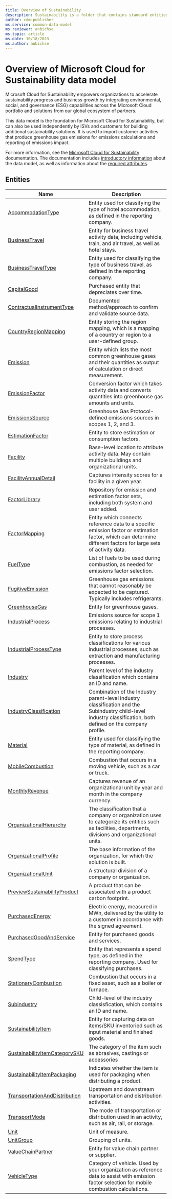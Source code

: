 ```yaml
---
title: Overview of Sustainability
description: Sustainability is a folder that contains standard entities related to the Common Data Model.
author: cdm-publisher
ms.service: common-data-model
ms.reviewer: anbichse
ms.topic: article
ms.date: 10/18/2023
ms.author: anbichse
---
```


# Overview of Microsoft Cloud for Sustainability data model

Microsoft Cloud for Sustainability empowers organizations to accelerate sustainability progress and business growth by integrating environmental, social, and governance (ESG) capabilities across the Microsoft Cloud portfolio and solutions from our global ecosystem of partners.

This data model is the foundation for Microsoft Cloud for Sustainability, but can also be used independently by ISVs and customers for building additional sustainability solutions. It is used to import customer activities that produce greenhouse gas emissions for emissions calculations and reporting of emissions impact.

For more information, see the [Microsoft Cloud for Sustainability](https://go.microsoft.com/fwlink/?linkid=2193512) documentation. The documentation includes [introductory information](https://go.microsoft.com/fwlink/?linkid=2194529) about the data model, as well as information about the [required attributes](https://go.microsoft.com/fwlink/?linkid=2194273).

## Entities

|Name|Description|
|---|---|
|[AccommodationType](AccommodationType.md)|Entity used for classifying the type of hotel accommodation, as defined in the reporting company.|
|[BusinessTravel](BusinessTravel.md)|Entity for business travel activity data, including vehicle, train, and air travel, as well as hotel stays.|
|[BusinessTravelType](BusinessTravelType.md)|Entity used for classifying the type of business travel, as defined in the reporting company.|
|[CapitalGood](CapitalGood.md)|Purchased entity that depreciates over time.|
|[ContractualInstrumentType](ContractualInstrumentType.md)|Documented method/approach to confirm and validate source data.|
|[CountryRegionMapping](CountryRegionMapping.md)|Entity storing the region mapping, which is a mapping of a country or region to a user-defined group.|
|[Emission](Emission.md)|Entity which lists the most common greenhouse gases and their quantities as output of calculation or direct measurement.|
|[EmissionFactor](EmissionFactor.md)|Conversion factor which takes activity data and converts quantities into greenhouse gas amounts and units.|
|[EmissionsSource](EmissionsSource.md)|Greenhouse Gas Protocol-defined emissions sources in scopes 1, 2, and 3.|
|[EstimationFactor](EstimationFactor.md)|Entity to store estimation or consumption factors.|
|[Facility](Facility.md)|Base-level location to attribute activity data. May contain multiple buildings and organizational units.|
|[FacilityAnnualDetail](FacilityAnnualDetail.md)|Captures intensity scores for a facility in a given year.|
|[FactorLibrary](FactorLibrary.md)|Repository for emission and estimation factor sets, including both system and user added.|
|[FactorMapping](FactorMapping.md)|Entity which connects reference data to a specific emission factor or estimation factor, which can determine different factors for large sets of activity data.|
|[FuelType](FuelType.md)|List of fuels to be used during combustion, as needed for emissions factor selection.|
|[FugitiveEmission](FugitiveEmission.md)|Greenhouse gas emissions that cannot reasonably be expected to be captured. Typically includes refrigerants.|
|[GreenhouseGas](GreenhouseGas.md)|Entity for greenhouse gases.|
|[IndustrialProcess](IndustrialProcess.md)|Emissions source for scope 1 emissions relating to industrial processes.|
|[IndustrialProcessType](IndustrialProcessType.md)|Entity to store process classifications for various industrial processes, such as extraction and manufacturing processes.|
|[Industry](Industry.md)|Parent level of the industry classification which contains an ID and name.|
|[IndustryClassification](IndustryClassification.md)|Combination of the Industry parent-level industry classification and the Subindustry child-level industry classification, both defined on the company profile.|
|[Material](Material.md)|Entity used for classifying the type of material, as defined in the reporting company.|
|[MobileCombustion](MobileCombustion.md)|Combustion that occurs in a moving vehicle, such as a car or truck.|
|[MonthlyRevenue](MonthlyRevenue.md)|Captures revenue of an organizational unit by year and month in the company currency.|
|[OrganizationalHierarchy](OrganizationalHierarchy.md)|The classification that a company or organization uses to categorize its entities such as facilities, departments, divisions and organizational units.|
|[OrganizationalProfile](OrganizationalProfile.md)|The base information of the organization, for which the solution is built.|
|[OrganizationalUnit](OrganizationalUnit.md)|A structural division of a company or organization.|
|[PreviewSustainabilityProduct](PreviewSustainabilityProduct.md)|A product that can be associated with a product carbon footprint.|
|[PurchasedEnergy](PurchasedEnergy.md)|Electric energy, measured in MWh, delivered by the utility to a customer in accordance with the signed agreement.|
|[PurchasedGoodAndService](PurchasedGoodAndService.md)|Entity for purchased goods and services.|
|[SpendType](SpendType.md)|Entity that represents a spend type, as defined in the reporting company. Used for classifying purchases.|
|[StationaryCombustion](StationaryCombustion.md)|Combustion that occurs in a fixed asset, such as a boiler or furnace.|
|[Subindustry](Subindustry.md)|Child-level of the industry classisfication, which contains an ID and name.|
|[SustainabilityItem](SustainabilityItem.md)|Entity for capturing data on items/SKU inventoried such as input material and finished goods.|
|[SustainabilityItemCategorySKU](SustainabilityItemCategorySKU.md)|The category of the item such as abrasives, castings or accessories|
|[SustainabilityItemPackaging](SustainabilityItemPackaging.md)|Indicates whether the item is used for packaging when distributing a product.|
|[TransportationAndDistribution](TransportationAndDistribution.md)|Upstream and downstream transportation and distribution activities.|
|[TransportMode](TransportMode.md)|The mode of transportation or distribution used in an activity, such as air, rail, or storage.|
|[Unit](Unit.md)|Unit of measure.|
|[UnitGroup](UnitGroup.md)|Grouping of units.|
|[ValueChainPartner](ValueChainPartner.md)|Entity for value chain partner or supplier.|
|[VehicleType](VehicleType.md)|Category of vehicle. Used by your organization as reference data to assist with emission factor selection for mobile combustion calculations.|
